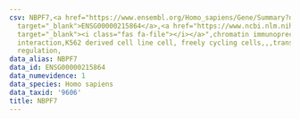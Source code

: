 ```yaml
---
csv: NBPF7,<a href="https://www.ensembl.org/Homo_sapiens/Gene/Summary?db=core;g=ENSG00000215864"
  target="_blank">ENSG00000215864</a>,<a href="https://www.ncbi.nlm.nih.gov/pubmed/23959860"
  target="_blank"><i class="fas fa-file"></i></a>",chromatin immunoprecipitation assay,direct
  interaction,K562 derived cell line cell, freely cycling cells,,,transcriptional
  regulation,
data_alias: NBPF7
data_id: ENSG00000215864
data_numevidence: 1
data_species: Homo sapiens
data_taxid: '9606'
title: NBPF7
---
```


